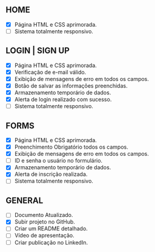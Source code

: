 ## HOME

- [x] Página HTML e CSS aprimorada.
- [ ] Sistema totalmente responsivo.

## LOGIN | SIGN UP

- [x] Página HTML e CSS aprimorada.
- [x] Verificação de e-mail válido.
- [x] Exibição de mensagens de erro em todos os campos.
- [x] Botão de salvar as informações preenchidas.
- [x] Armazenamento temporário de dados.
- [x] Alerta de login realizado com sucesso.
- [ ] Sistema totalmente responsivo.

## FORMS

- [x] Página HTML e CSS aprimorada.
- [x] Preenchimento Obrigatório todos os campos.
- [x] Exibição de mensagens de erro em todos os campos.
- [ ] ID e senha o usuário no formulário.
- [x] Armazenamento temporário de dados.
- [x] Alerta de inscrição realizada.
- [ ] Sistema totalmente responsivo.

## GENERAL

- [ ] Documento Atualizado.
- [x] Subir projeto no GitHub.
- [ ] Criar um README detalhado.
- [ ] Vídeo de apresentação.
- [ ] Criar publicação no LinkedIn.